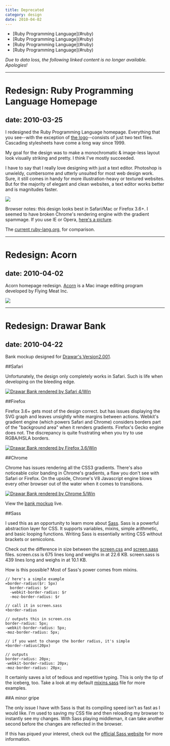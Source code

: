 ```yaml
---
title: Deprecated
category: design
date: 2010-04-02
---
```


<ul class="table-of-contents">
  <li> [Ruby Programming Language](#ruby)
  <li> [Ruby Programming Language](#ruby)
  <li> [Ruby Programming Language](#ruby)
  <li> [Ruby Programming Language](#ruby)
</ul>

*Due to data loss, the following linked content is no longer available. Apologies!*

* * *

# Redesign: Ruby Programming Language Homepage
## date: 2010-03-25

I redesigned the Ruby Programming Language homepage. Everything that you see--with the exception of [the logo](http://rubyidentity.org/)--consists of just two text files. Cascading stylesheets have come a long way since 1999. 

My goal for the design was to make a monochromatic & image-less layout look visually striking and pretty. I think I've mostly succeeded.

I have to say that I really love designing with just a text editor. Photoshop is unwieldy, cumbersome and utterly unsuited for most web design work. Sure, it still comes in handy for more illustration-heavy or textured websites. But for the majority of elegant and clean websites, a text editor works better and is magnitudes faster.

<a href="http://v2.nylira.com/p/ruby"><img src="http://v2.nylira.com/tumblr/posts/ruby.jpg"></a>

Browser notes: this design looks best in Safari/Mac or Firefox 3.6+. I seemed to have broken Chrome's rendering engine with the gradient spammage. If you use IE or Opera, <a href="http://v2.nylira.com/portfolio/ruby">here's a picture</a>.

The <a href="http://ruby-lang.org">current ruby-lang.org</a>, for comparison.

* * *

# Redesign: Acorn
## date: 2010-04-02

Acorn homepage redesign. <a href="http://flyingmeat.com/acorn">Acorn</a> is a Mac image editing program developed by Flying Meat Inc.

<a href="http://v2.nylira.com/p/acorn/"><img src="http://v2.nylira.com/tumblr/posts/acorn.jpg" /></a>

* * *

# Redesign: Drawar Bank
## date: 2010-04-22

Bank mockup designed for [Drawar's Version2.001](//www.drawar.com/forums/84/version2000--online-banking-statements/).

##Safari

Unfortunately, the design only completely works in Safari. Such is life when developing on the bleeding edge.

<a href="//v2.nylira.com/tumblr/posts/bank-safari-big.jpg"><img src="//v2.nylira.com/tumblr/posts/bank-safari.jpg" alt="Drawar Bank rendered by Safari 4/Win" title="Drawar Bank rendered by Safari 4/Win"></a>

##Firefox

Firefox 3.6+ gets most of the design correct. but has issues displaying the SVG graph and leaves unsightly white margins between actions. Webkit's gradient engine (which powers Safari and Chrome) considers borders part of the "background area" when it renders gradients. Firefox's Gecko engine does not. The discrepancy is quite frustrating when you try to use RGBA/HSLA borders.

<a href="//v2.nylira.com/tumblr/posts/bank-firefox-big.jpg"><img src="//v2.nylira.com/tumblr/posts/bank-firefox.jpg" alt="Drawar Bank rendered by Firefox 3.6/Win" title="Drawar Bank rendered by Firefox 3.6/Win"></a>

##Chrome

Chrome has issues rendering all the CSS3 gradients. There's also noticeable color banding in Chrome's gradients, a flaw you don't see with Safari or Firefox. On the upside, Chrome's V8 Javascript engine blows every other browser out of the water when it comes to transitions.

<a href="//v2.nylira.com/tumblr/posts/bank-chrome-big.jpg"><img src="//v2.nylira.com/tumblr/posts/bank-chrome.jpg" alt="Drawar Bank rendered by Chrome 5/Win" title="Drawar Bank rendered by Chrome 5/Win"></a>

View the <a href="//v2.nylira.com/p/bank">bank mockup</a> live.

##Sass

I used this as an opportunity to learn more about [Sass](//sass-lang.com/). Sass is a powerful abstraction layer for CSS. It supports variables, mixins, simple arithmetic, and basic looping functions. Writing Sass is essentially writing CSS without brackets or semicolons.

Check out the difference in size between the [screen.css](//v2.nylira.com/p/bank/css/screen.css) and [screen.sass](//v2.nylira.com/p/bank/css/sass/screen.sass) files. screen.css is 675 lines long and weighs in at 22.6 KB. screen.sass is 439 lines long and weighs in at 10.1 KB.

How is this possible? Most of Sass's power comes from mixins.

    // here's a simple example
    =border-radius($r: 5px)
      border-radius: $r
      -webkit-border-radius: $r
      -moz-border-radius: $r
    
    // call it in screen.sass
    +border-radius
    
    // outputs this in screen.css
    border-radius: 5px;
    -webkit-border-radius: 5px;
    -moz-border-radius: 5px;
    
    // if you want to change the border radius, it's simple
    +border-radius(20px)
    
    // outputs
    border-radius: 20px;
    -webkit-border-radius: 20px;
    -moz-border-radius: 20px;

It certainly saves a lot of tedious and repetitive typing. This is only the tip of the iceberg, too. Take a look at my default [mixins.sass](//v2.nylira.com/p/bank/css/sass/_mixins.sass) file for more examples.

##A minor gripe

The only issue I have with Sass is that its compiling speed isn't as fast as I would like. I'm used to saving my CSS file and then reloading my browser to instantly see my changes. With Sass playing middleman, it can take another second before the changes are reflected in the browser.

If this has piqued your interest, check out the [official Sass website](http://sass-lang.com/) for more information. 
